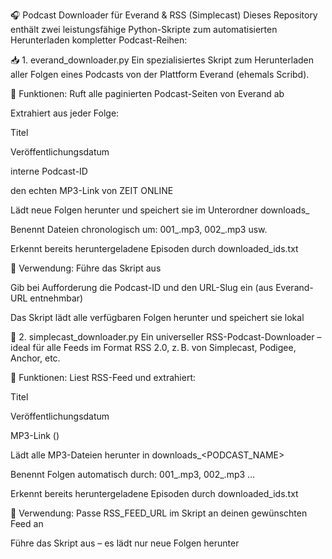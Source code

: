 🎧 Podcast Downloader für Everand & RSS (Simplecast)
Dieses Repository enthält zwei leistungsfähige Python-Skripte zum automatisierten Herunterladen kompletter Podcast-Reihen:

📥 1. everand_downloader.py
Ein spezialisiertes Skript zum Herunterladen aller Folgen eines Podcasts von der Plattform Everand (ehemals Scribd).

🔧 Funktionen:
Ruft alle paginierten Podcast-Seiten von Everand ab

Extrahiert aus jeder Folge:

Titel

Veröffentlichungsdatum

interne Podcast-ID

den echten MP3-Link von ZEIT ONLINE

Lädt neue Folgen herunter und speichert sie im Unterordner downloads_<Podcast-Name>

Benennt Dateien chronologisch um: 001_<Titel>.mp3, 002_<Titel>.mp3 usw.

Erkennt bereits heruntergeladene Episoden durch downloaded_ids.txt

🧪 Verwendung:
Führe das Skript aus

Gib bei Aufforderung die Podcast-ID und den URL-Slug ein (aus Everand-URL entnehmbar)

Das Skript lädt alle verfügbaren Folgen herunter und speichert sie lokal

🔁 2. simplecast_downloader.py
Ein universeller RSS-Podcast-Downloader – ideal für alle Feeds im Format RSS 2.0, z. B. von Simplecast, Podigee, Anchor, etc.

🔧 Funktionen:
Liest RSS-Feed und extrahiert:

Titel

Veröffentlichungsdatum

MP3-Link (<enclosure url=...>)

Lädt alle MP3-Dateien herunter in downloads_<PODCAST_NAME>

Benennt Folgen automatisch durch: 001_<Titel>.mp3, 002_<Titel>.mp3 …

Erkennt bereits heruntergeladene Episoden durch downloaded_ids.txt

🧪 Verwendung:
Passe RSS_FEED_URL im Skript an deinen gewünschten Feed an

Führe das Skript aus – es lädt nur neue Folgen herunter

